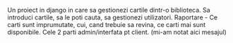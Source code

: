 Un proiect in django in care sa gestionezi cartile dintr-o biblioteca.
Sa introduci cartile, sa le poti cauta, sa gestionezi utilizatori.
Raportare - Ce carti sunt imprumutate, cui, cand trebuie sa revina, ce carti mai sunt disponibile.
Cele 2 parti admin/interfata pt client. (mi-am notat aici mesajul)
